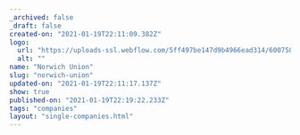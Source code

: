 ```yaml
---
_archived: false
_draft: false
created-on: "2021-01-19T22:11:09.382Z"
logo:
  url: "https://uploads-ssl.webflow.com/5ff497be147d9b4966ead314/600758f44c01ef74777205d9_norwichunion.jpg"
  alt: ""
name: "Norwich Union"
slug: "norwich-union"
updated-on: "2021-01-19T22:11:17.137Z"
show: true
published-on: "2021-01-19T22:19:22.233Z"
tags: "companies"
layout: "single-companies.html"
---
```



